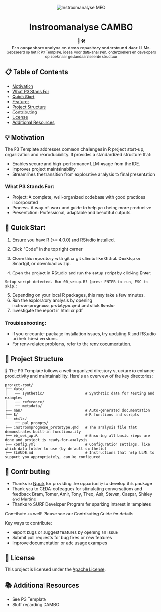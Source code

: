 <p align="center"><img src="src/assets/p3_logo.png" alt="Instroomanalyse MBO"></p> <h1 align="center">Instroomanalyse CAMBO</h1> <div align="center"> <strong>🚀  🛠️</strong> <br> Een aanpasbare analyse en demo repository ondersteund door LLMs. <br> <sub>Gebaseerd op het R P3 Template, ideaal voor data-analisten, onderzoekers en developers op zoek naar gestandaardiseerde structuur</sub> 

</div>


## 📋 Table of Contents

- [Motivation](#-motivation)
- [What P3 Stans For](#-what-p3-stands-for)
- [Quick Start](#-quick-start)
- [Features](#-features)
- [Project Structure](#-project-structure)
- [Contributing](#-contributing)
- [License](#-license)
- [Additional Resources](#-additional-resources)


## 💡 Motivation

The P3 Template addresses common challenges in R project start-up, organization and reproducibility. It provides a standardized structure that:
- Enables secure and high-performance LLM-usage from the IDE.
- Improves project maintainability
- Streamlines the transition from explorative analysis to final presentation

### What P3 Stands For:

- Project: A complete, well-organized codebase with good practices incorporated
- Process: A way-of-work and guide to help you being more productive
- Presentation: Professional, adaptable and beautiful outputs

## 🚀 Quick Start

1. Ensure you have R (>= 4.0.0) and RStudio installed.

2. Click "Code" in the top right corner
3. Clone this repository with git or git clients like Github Desktop or Smartgit, or download as zip.
4. Open the project in RStudio and run the setup script by clicking Enter:
```
Setup script detected. Run 00_setup.R? (press ENTER to run, ESC to skip): 
```
5. Depending on your local R packages, this may take a few minutes.
6. Run the exploratory analysis by opening instroomprognose_prototype.qmd and click Render
7. Investigate the report in html or pdf

### Troubleshooting:
- If you encounter package installation issues, try updating R and RStudio to their latest versions.
- For renv-related problems, refer to the [renv documentation](https://rstudio.github.io/renv/articles/renv.html).

## 📁 Project Structure

🚧 The P3 Template follows a well-organized directory structure to enhance productivity and maintainability. Here's an overview of the key directories: 

```
project-root/
├── data/
│   └── synthetic/                   # Synthetic data for testing and examples
│   └── reference/       
│   └── metadata/      
├── man/                             # Auto-generated documentation
├── R/                               # R functions and scripts
└── utils/               
    ├── pal_prompts/     
├── instroomprognose_prototype.qmd   # The analysis file that demonstrates built-in functionality
├── 00_set_up.R                      # Ensuring all basic steps are done and project is ready-for-analysis
├── config.yml                       # Configuration settings, like which data folder to use (by default synthetic)
├── CLAUDE.md                        # Instructions that help LLMs to support you appropriately, can be configured

```

## 🤝 Contributing

- Thanks to [Npuls](https://npuls.nl/) for providing the opportunity to develop this package
- Thank you to CEDA-colleagues for stimulating conversations and feedback Bram, Tomer, Amir, Tony, Theo, Ash, Steven, Caspar, Shirley and Martine
- Thanks to SURF Developer Program for sparking interest in templates


Contribute as well! Please see our Contributing Guide for details. 

Key ways to contribute:

- Report bugs or suggest features by opening an issue
- Submit pull requests for bug fixes or new features
- Improve documentation or add usage examples


## 📄 License

This project is licensed under the [Apache License](LICENSE.md).

## 📚 Additional Resources

- See P3 Template
- Stuff regarding CAMBO

